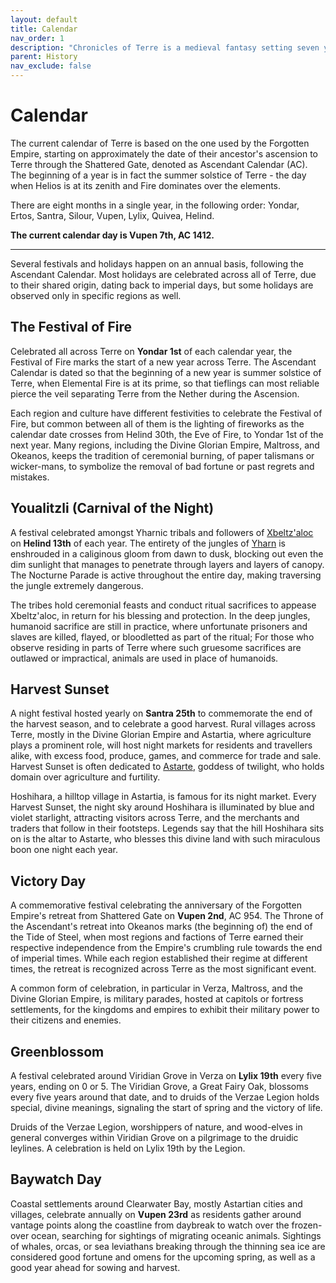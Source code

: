 ```yaml
---
layout: default
title: Calendar
nav_order: 1
description: "Chronicles of Terre is a medieval fantasy setting seven years in the writing, currently for dungeons & dragons 5th edition."
parent: History
nav_exclude: false
---
```


# Calendar

The current calendar of Terre is based on the one used by the Forgotten Empire, starting on approximately the date of their ancestor's ascension to Terre through the Shattered Gate, denoted as Ascendant Calendar (AC). The beginning of a year is in fact the summer solstice of Terre - the day when Helios is at its zenith and Fire dominates over the elements.

There are eight months in a single year, in the following order: Yondar, Ertos, Santra, Silour, Vupen, Lylix, Quivea, Helind.

**The current calendar day is Vupen 7th, AC 1412.**

---

Several festivals and holidays happen on an annual basis, following the Ascendant Calendar. Most holidays are celebrated across all of Terre, due to their shared origin, dating back to imperial days, but some holidays are observed only in specific regions as well.

## The Festival of Fire

Celebrated all across Terre on **Yondar 1st** of each calendar year, the Festival of Fire marks the start of a new year across Terre. The Ascendant Calendar is dated so that the beginning of a new year is summer solstice of Terre, when Elemental Fire is at its prime, so that tieflings can most reliable pierce the veil separating Terre from the Nether during the Ascension.

Each region and culture have different festivities to celebrate the Festival of Fire, but common between all of them is the lighting of fireworks as the calendar date crosses from Helind 30th, the Eve of Fire, to Yondar 1st of the next year. Many regions, including the Divine Glorian Empire, Maltross, and Okeanos, keeps the tradition of ceremonial burning, of paper talismans or wicker-mans, to symbolize the removal of bad fortune or past regrets and mistakes.

## Youalitzli (Carnival of the Night)

A festival celebrated amongst Yharnic tribals and followers of [Xbeltz'aloc](../religion/patronus/Xbeltz'aloc) on **Helind 13th** of each year. The entirety of the jungles of [Yharn](../region/Yharn) is enshrouded in a caliginous gloom from dawn to dusk, blocking out even the dim sunlight that manages to penetrate through layers and layers of canopy. The Nocturne Parade is active throughout the entire day, making traversing the jungle extremely dangerous.

The tribes hold ceremonial feasts and conduct ritual sacrifices to appease Xbeltz'aloc, in return for his blessing and protection. In the deep jungles, humanoid sacrifice are still in practice, where unfortunate prisoners and slaves are killed, flayed, or bloodletted as part of the ritual; For those who observe residing in parts of Terre where such gruesome sacrifices are outlawed or impractical, animals are used in place of humanoids.

## Harvest Sunset

A night festival hosted yearly on **Santra 25th** to commemorate the end of the harvest season, and to celebrate a good harvest. Rural villages across Terre, mostly in the Divine Glorian Empire and Astartia, where agriculture plays a prominent role, will host night markets for residents and travellers alike, with excess food, produce, games, and commerce for trade and sale. Harvest Sunset is often dedicated to [Astarte](../religion/maioris/Astarte), goddess of twilight, who holds domain over agriculture and furtility.

Hoshihara, a hilltop village in Astartia, is famous for its night market. Every Harvest Sunset, the night sky around Hoshihara is illuminated by blue and violet starlight, attracting visitors across Terre, and the merchants and traders that follow in their footsteps. Legends say that the hill Hoshihara sits on is the altar to Astarte, who blesses this divine land with such miraculous boon one night each year.

## Victory Day

A commemorative festival celebrating the anniversary of the Forgotten Empire's retreat from Shattered Gate on **Vupen 2nd**, AC 954. The Throne of the Ascendant's retreat into Okeanos marks (the beginning of) the end of the Tide of Steel, when most regions and factions of Terre earned their respective independence from the Empire's crumbling rule towards the end of imperial times. While each region established their regime at different times, the retreat is recognized across Terre as the most significant event.

A common form of celebration, in particular in Verza, Maltross, and the Divine Glorian Empire, is military parades, hosted at capitols or fortress settlements, for the kingdoms and empires to exhibit their military power to their citizens and enemies.

## Greenblossom

A festival celebrated around Viridian Grove in Verza on **Lylix 19th** every five years, ending on 0 or 5. The Viridian Grove, a Great Fairy Oak, blossoms every five years around that date, and to druids of the Verzae Legion holds special, divine meanings, signaling the start of spring and the victory of life.

Druids of the Verzae Legion, worshippers of nature, and wood-elves in general converges within Viridian Grove on a pilgrimage to the druidic leylines. A celebration is held on Lylix 19th by the Legion.

## Baywatch Day

Coastal settlements around Clearwater Bay, mostly Astartian cities and villages, celebrate annually on **Vupen 23rd** as residents gather around vantage points along the coastline from daybreak to watch over the frozen-over ocean, searching for sightings of migrating oceanic animals. Sightings of whales, orcas, or sea leviathans breaking through the thinning sea ice are considered good fortune and omens for the upcoming spring, as well as a good year ahead for sowing and harvest.